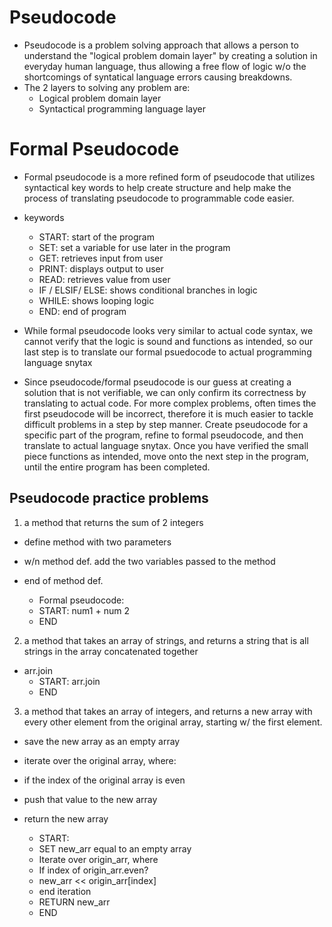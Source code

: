 # Pseudocode
- Pseudocode is a problem solving approach that allows a person to
understand the "logical problem domain layer" by creating a solution
in everyday human language, thus allowing a free flow of logic w/o the
shortcomings of syntatical language errors causing breakdowns.
- The 2 layers to solving any problem are:
  - Logical problem domain layer
  - Syntactical programming language layer

# Formal Pseudocode
- Formal pseudocode is a more refined form of pseudocode that utilizes 
syntactical key words to help create structure and help make the process of 
translating pseudocode to programmable code easier.
- keywords
  - START: start of the program
  - SET: set a variable for use later in the program
  - GET: retrieves input from user
  - PRINT: displays output to user
  - READ: retrieves value from user
  - IF / ELSIF/ ELSE: shows conditional branches in logic
  - WHILE: shows looping logic
  - END: end of program

- While formal pseudocode looks very similar to actual code syntax, we cannot
verify that the logic is sound and functions as intended, so our last step is
to translate our formal psuedocode to actual programming language snytax

- Since pseudocode/formal pseudocode is our guess at creating a solution that
is not verifiable, we can only confirm its correctness by translating to actual
code. For more complex problems, often times the first pseudocode will be
incorrect, therefore it is much easier to tackle difficult problems in a 
step by step manner. Create pseudocode for a specific part of the program, 
refine to formal pseudocode, and then translate to actual language snytax.
Once you have verified the small piece functions as intended, move onto the
next step in the program, until the entire program has been completed.

## Pseudocode practice problems
1. a method that returns the sum of 2 integers
  - define method with two parameters
  - w/n method def. add the two variables passed to the method
  - end of method def.

    - Formal pseudocode:
    - START: num1 + num 2
    - END

2. a method that takes an array of strings, and returns a string that is all
strings in the array concatenated together
  - arr.join
    - START: arr.join
    - END

3. a method that takes an array of integers, and returns a new array with every
other element from the original array, starting w/ the first element.
  - save the new array as an empty array
  - iterate over the original array, where:
  - if the index of the original array is even
  - push that value to the new array
  - return the new array

    - START:
    - SET new_arr equal to an empty array
    - Iterate over origin_arr, where
    - If index of origin_arr.even?
    - new_arr << origin_arr[index]
    - end iteration
    - RETURN new_arr
    - END